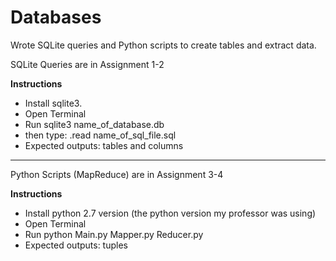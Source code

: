 # Databases
Wrote SQLite queries and Python scripts to create tables and extract data.


SQLite Queries are in Assignment 1-2

**Instructions**

- Install sqlite3.
- Open Terminal
- Run sqlite3 name_of_database.db
- then type: .read name_of_sql_file.sql
- Expected outputs: tables and columns

----------------------------------------------------------------------------

Python Scripts (MapReduce) are in Assignment 3-4

**Instructions**

- Install python 2.7 version (the python version my professor was using)
- Open Terminal
- Run python Main.py Mapper.py Reducer.py 
- Expected outputs: tuples

